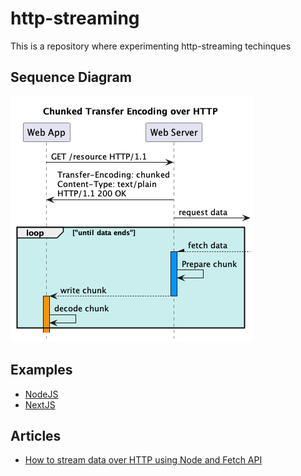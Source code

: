 # http-streaming

This is a repository where experimenting http-streaming techinques

## Sequence Diagram

![](http-streaming.png)

## Examples

* [NodeJS](nodejs)
* [NextJS](nextjs)

## Articles

* [How to stream data over HTTP using Node and Fetch API](https://dev.to/bsorrentino/how-to-stream-data-over-http-using-node-and-fetch-api-4ij2)
